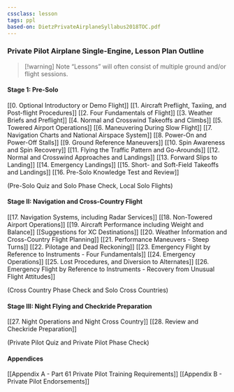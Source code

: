 ```yaml
---
cssclass: lesson
tags: ppl
based-on: DietzPrivateAirplaneSyllabus2018TOC.pdf
---
```

### Private Pilot Airplane Single-Engine, Lesson Plan Outline
> [!warning] Note
> “Lessons” will often consist of multiple ground and/or flight sessions.

#### Stage 1: Pre-Solo
[[0. Optional Introductory or Demo Flight]]
[[1. Aircraft Preflight, Taxiing, and Post-flight Procedures]]
[[2. Four Fundamentals of Flight]]
[[3. Weather Briefs and Preflight]]
[[4. Normal and Crosswind Takeoffs and Climbs]]
[[5. Towered Airport Operations]]
[[6. Maneuvering During Slow Flight]]
[[7. Navigation Charts and National Airspace System]]
[[8. Power-On and Power-Off Stalls]]
[[9. Ground Reference Maneuvers]]
[[10. Spin Awareness and Spin Recovery]]
[[11. Flying the Traffic Pattern and Go-Arounds]]
[[12. Normal and Crosswind Approaches and Landings]]
[[13. Forward Slips to Landing]]
[[14. Emergency Landings]]
[[15. Short- and Soft-Field Takeoffs and Landings]]
[[16. Pre-Solo Knowledge Test and Review]]

(Pre-Solo Quiz and Solo Phase Check, Local Solo Flights)

#### Stage II: Navigation and Cross-Country Flight
[[17. Navigation Systems, including Radar Services]]
[[18. Non-Towered Airport Operations]]
[[19. Aircraft Performance including Weight and Balance]]
[[Suggestions for XC Destinations]]
[[20. Weather Information and Cross-Country Flight Planning]]
[[21. Performance Maneuvers - Steep Turns]]
[[22. Pilotage and Dead Reckoning]]
[[23. Emergency Flight by Reference to Instruments - Four Fundamentals]]
[[24. Emergency Operations]]
[[25. Lost Procedures, and Diversion to Alternates]]
[[26. Emergency Flight by Reference to Instruments - Recovery from Unusual Flight Attitudes]]

(Cross Country Phase Check and Solo Cross Countries)

#### Stage III: Night Flying and Checkride Preparation
[[27. Night Operations and Night Cross Country]]
[[28. Review and Checkride Preparation]]

(Private Pilot Quiz and Private Pilot Phase Check)

#### Appendices
[[Appendix A - Part 61 Private Pilot Training Requirements]]
[[Appendix B - Private Pilot Endorsements]]